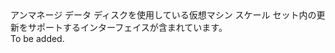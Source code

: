 <Namespace Name="Microsoft.Azure.Management.Compute.Fluent.VirtualMachineScaleSetUnmanagedDataDisk.Update">
  <Docs>
    <summary>アンマネージ データ ディスクを使用している仮想マシン スケール セット内の更新をサポートするインターフェイスが含まれています。</summary> 
    <remarks>To be added.</remarks>
  </Docs>
</Namespace>
